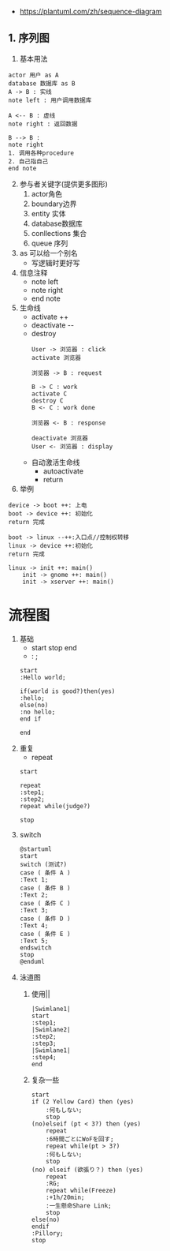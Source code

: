 - https://plantuml.com/zh/sequence-diagram
## 1. 序列图
1. 基本用法
```plantuml
actor 用户 as A
database 数据库 as B
A -> B : 实线
note left : 用户调用数据库

A <-- B : 虚线
note right : 返回数据

B --> B : 
note right
1. 调用各种procedure
2. 自己指自己
end note
```
2. 参与者关键字(提供更多图形)
    1. actor角色
    2. boundary边界
    3. entity 实体
    4. database数据库
    5. conllections 集合
    6. queue 序列
3. as 可以给一个别名
    - 写逻辑时更好写
4. 信息注释
    - note left
    - note right
    - end note
5. 生命线
    - activate ++
    - deactivate --
    - destroy
        ```plantuml
        User -> 浏览器 : click
        activate 浏览器

        浏览器 -> B : request

        B -> C : work
        activate C
        destroy C
        B <- C : work done

        浏览器 <- B : response

        deactivate 浏览器
        User <- 浏览器 : display
        ``` 
    - 自动激活生命线
        - autoactivate
        - return
6. 举例
```plantuml
device -> boot ++: 上电
boot -> device ++: 初始化
return 完成

boot -> linux --++:入口点//控制权转移
linux -> device ++:初始化
return 完成

linux -> init ++: main()
    init -> gnome ++: main()
    init -> xserver ++: main()

```

# 流程图
1. 基础
    - start stop end
    - : ;
    ```plantuml
    start
    :Hello world;
    
    if(world is good?)then(yes) 
    :hello;
    else(no)
    :no hello;
    end if

    end
    ```
2. 重复 
    - repeat
    ```plantuml
    start

    repeat 
    :step1;
    :step2;
    repeat while(judge?)

    stop
    ```
3. switch
    ```plantuml
    @startuml
    start
    switch (测试?)
    case ( 条件 A )
    :Text 1;
    case ( 条件 B ) 
    :Text 2;
    case ( 条件 C )
    :Text 3;
    case ( 条件 D )
    :Text 4;
    case ( 条件 E )
    :Text 5;
    endswitch
    stop
    @enduml
    ```
4. 泳道图
    1. 使用||

        ```plantuml
        |Swimlane1|
        start
        :step1;
        |Swimlane2|
        :step2;
        :step3;
        |Swimlane1|
        :step4;
        end
        ```
    2. 复杂一些

        ```plantuml
        start
        if (2 Yellow Card) then (yes)
            :何もしない;
            stop
        (no)elseif (pt < 3?) then (yes)
            repeat
            :6時間ごとにWoFを回す;
            repeat while(pt > 3?)
            :何もしない;
            stop
        (no) elseif (欲張り？) then (yes)
            repeat
            :RG;
            repeat while(Freeze)
            :+1h/20min;
            :一生懸命Share Link;  
            stop
        else(no)
        endif
        :Pillory;
        stop
         ```
        
